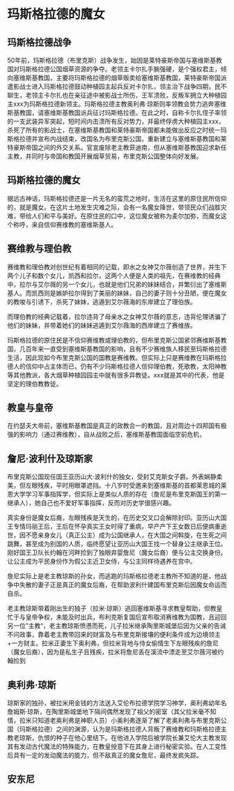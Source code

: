 # 玛斯格拉德的魔女

## 玛斯格拉德战争

50年前，玛斯格拉德（布里克斯）战争发生，始因是莱特豪斯帝国与塞维斯基教国对玛斯格拉德公国烟草资源的争夺。老领主卡尔扎手腕强硬，是个强权君主，倾向塞维斯基教国，主要将玛斯格拉德的烟草贩卖给塞维斯基教国，莱特豪斯帝国派遣影战士进入玛斯格拉德鼓动种植园主起兵反对卡尔扎，领主治下战争四期，民不聊生，老领主卡尔扎也在亲征途中被影战士所伤，王军溃败，反叛军拥立大种植园主xxx为玛斯格拉德新领主。玛斯格拉德主教奥利弗·琼斯则率领教会势力逃奔塞维斯基教国，请塞维斯基教国派兵征讨玛斯格拉德。在此之时，自称卡尔扎侄子率领的一支武装异军突起，短时间内击溃所有反对势力，并最终俘虏大种植园主xxx，杀死了所有的影战士，在塞维斯基教国和莱特豪斯帝国都未能做出反应之时统一玛斯格拉德并宣布内战结束，改国名为布里克斯公国，重新建立与塞维斯基教国和莱特豪斯帝国之间的外交关系。官宣废除老主教菲迪南，但从塞维斯基教国迎求新任主教，并同时与帝国和教国开展烟草贸易，布里克斯公国整体向好发展。

## 玛斯格拉德的魔女

据远古神话，玛斯格拉德还是一片无名的蛮荒之地时，生活在这里的原住民所信仰的，就是魔女。在这片土地发生灾难之际，会有一名魔女降世，带领民众们战胜灾难，带给人们和平与美好。在原住民的口中，这位魔女被称为麦尔加弥，而魔女这个称呼，来自信仰赛维教的塞维斯基人。

## 赛维教与理伯教

赛维教和理伯教对创世纪有着相同的记载，即水之女神艾尔薇创造了世界，并生下两个儿子和数个女儿，凯西和拉尔，这两个人便是人类的祖先，在赛维教的经典中，拉尔与艾尔薇的另一个女儿，也就是他们兄弟的妹妹结合，并繁衍出了塞维斯基人。而凯西则是嫉妒拉尔得到了美丽的妹妹，自己的妻子则十分丑陋，便在魔女的教唆与引诱下，杀死了妹妹，逃遁到艾尔薇海的东岸建立了理伯族。

而理伯教的经典记载着，拉尔违背了母亲水之女神艾尔薇的意志，违背伦理诱骗了他们的妹妹，并带着她们的妹妹逃遁到艾尔薇海的西岸建立了赛维族。

玛斯格拉德的原住民是不信仰赛维教或理伯教的，但布里克斯公国紧邻赛维斯基教国，几百年来一直受到塞维斯基教国的影响，且有不少赛维族人移民至玛斯格拉德生活，因此现如今布里克斯公国的国教是赛维教。但实际上只是赛维教在玛斯格拉德人的信仰中占主体而已，仍有不少玛斯格拉德人信仰理伯教，死歌教，太阳神教等其他教派，各大烟草种植园园主中就有很多异教徒。xxx就是其中的代表，他是坚定的理伯教教徒。



## 教皇与皇帝

在约瑟夫大帝前，塞维斯基教国是真正的政教合一的教国，且对周边十四邦国有极强的影响力（通过赛维教），自从战败之后，塞维斯基教国面临空前危机，





## 詹尼·波利什及琼斯家

布里克斯公国现任国王亚历山大·波利什的独女，受封艾克斯女子爵。外表娴静柔美，但左眼残疾，平时用眼罩遮挡。十八岁时受邀来到塞维斯基的首都莱恩城的莱恩大学学习军事指挥学，但实际上是类似人质的存在（詹尼是布里克斯国王的第一继承人），她自己也不爱好军事指挥，反而对历史学很感兴趣。

真实身份是魔女后裔，左眼残疾是天生的，在历史交叉口会解除封印。亚历山大国王专情玛丽王后，王后在怀孕真实王女时得了重病，早产产下王女数日后便病重逝世，因不愿亲身女儿（真正公主）成为公国继承人，在大国之间斡旋，在生死之间跳舞，甚至成为别国的人质，临终愿望让亚历山大国王找一个替身公主继承王位。刚好国王卫队长约翰在河畔捡到了独眼弃婴詹尼（魔女后裔）便与公主交换身份。让公主成为平民身份作为假公主近卫女侍，与公主同样待遇养在宫中。

詹尼实际上是老主教琼斯的孙女，而逃跑的玛斯格拉德老主教所不知道的是，他战争中失散的妻子正是真正的魔女后裔，在帮助波利什建国布里克斯后因魔女命运而自杀。

老主教琼斯带着刚出生的独子（拉米·琼斯）逃回塞维斯基寻求教皇帮助，但教皇忙于与皇帝争权，未能及时出兵，布利克斯复国后宣布取消赛维教为国教，且迎回另一位”主教“，老主教琼斯愤懑而死，儿子拉米继承陶里斯城堡后因为父亲的告诫不问政事，靠着老主教带回来的财富及与布里克斯接壤的便利条件成为边境领主+一方财主。拉米正妻生下奥利弗，但拉米背地与侍女偷情生下左眼残疾的詹尼（魔女后裔），因为是私生子且残疾，拉米将詹尼丢在溪流中漂走至艾尔薇河被约翰捡到



## 奥利弗·琼斯

琼斯家的独孙，被拉米用金钱的方法送入艾伦布拉德学院学习神学，奥利弗幼年名詹姆斯·琼斯，在陶里斯城堡地下隔间偶然发现了祖父的密室（其父拉米毫不知情，拉米只知道老奥利弗是神职人员）小奥利弗逐渐了解了老奥利弗与布里克斯公国（玛斯格拉德）之间的渊源，认为是玛斯格拉德人背叛了赛维教和玛斯格拉德主教老琼斯，仇恨的种子在他心里结下。在他进入学院后被学院长兼艾伦大主教发现其有发动古代魔法的特殊能力，在教皇授意下在其身上进行秘密实验。在人工变性后具有一定的发动魔法的能力，但不敌真正的魔女詹尼，最终发疯失踪。



## 安东尼


